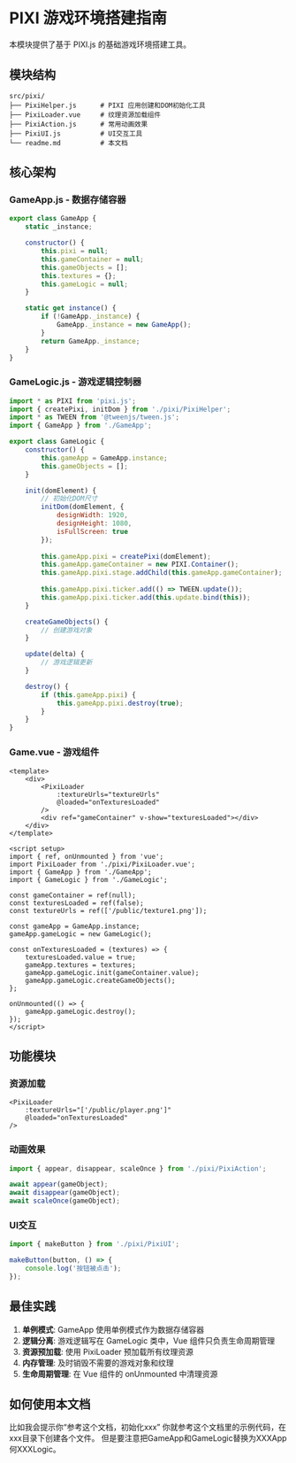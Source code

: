 # PIXI 游戏环境搭建指南

本模块提供了基于 PIXI.js 的基础游戏环境搭建工具。

## 模块结构

```
src/pixi/
├── PixiHelper.js      # PIXI 应用创建和DOM初始化工具
├── PixiLoader.vue     # 纹理资源加载组件
├── PixiAction.js      # 常用动画效果
├── PixiUI.js          # UI交互工具
└── readme.md          # 本文档
```

## 核心架构

### GameApp.js - 数据存储容器

```javascript
export class GameApp {
    static _instance;

    constructor() {
        this.pixi = null;
        this.gameContainer = null;
        this.gameObjects = [];
        this.textures = {};
        this.gameLogic = null;
    }

    static get instance() {
        if (!GameApp._instance) {
            GameApp._instance = new GameApp();
        }
        return GameApp._instance;
    }
}
```

### GameLogic.js - 游戏逻辑控制器

```javascript
import * as PIXI from 'pixi.js';
import { createPixi, initDom } from './pixi/PixiHelper';
import * as TWEEN from '@tweenjs/tween.js';
import { GameApp } from './GameApp';

export class GameLogic {
    constructor() {
        this.gameApp = GameApp.instance;
        this.gameObjects = [];
    }

    init(domElement) {
        // 初始化DOM尺寸
        initDom(domElement, {
            designWidth: 1920,
            designHeight: 1080,
            isFullScreen: true
        });
        
        this.gameApp.pixi = createPixi(domElement);
        this.gameApp.gameContainer = new PIXI.Container();
        this.gameApp.pixi.stage.addChild(this.gameApp.gameContainer);
        
        this.gameApp.pixi.ticker.add(() => TWEEN.update());
        this.gameApp.pixi.ticker.add(this.update.bind(this));
    }

    createGameObjects() {
        // 创建游戏对象
    }

    update(delta) {
        // 游戏逻辑更新
    }

    destroy() {
        if (this.gameApp.pixi) {
            this.gameApp.pixi.destroy(true);
        }
    }
}
```

### Game.vue - 游戏组件

```vue
<template>
    <div>
        <PixiLoader 
            :textureUrls="textureUrls" 
            @loaded="onTexturesLoaded"
        />
        <div ref="gameContainer" v-show="texturesLoaded"></div>
    </div>
</template>

<script setup>
import { ref, onUnmounted } from 'vue';
import PixiLoader from './pixi/PixiLoader.vue';
import { GameApp } from './GameApp';
import { GameLogic } from './GameLogic';

const gameContainer = ref(null);
const texturesLoaded = ref(false);
const textureUrls = ref(['/public/texture1.png']);

const gameApp = GameApp.instance;
gameApp.gameLogic = new GameLogic();

const onTexturesLoaded = (textures) => {
    texturesLoaded.value = true;
    gameApp.textures = textures;
    gameApp.gameLogic.init(gameContainer.value);
    gameApp.gameLogic.createGameObjects();
};

onUnmounted(() => {
    gameApp.gameLogic.destroy();
});
</script>
```

## 功能模块

### 资源加载

```vue
<PixiLoader 
    :textureUrls="['/public/player.png']" 
    @loaded="onTexturesLoaded"
/>
```

### 动画效果

```javascript
import { appear, disappear, scaleOnce } from './pixi/PixiAction';

await appear(gameObject);
await disappear(gameObject);
await scaleOnce(gameObject);
```

### UI交互

```javascript
import { makeButton } from './pixi/PixiUI';

makeButton(button, () => {
    console.log('按钮被点击');
});
```

## 最佳实践

1. **单例模式**: GameApp 使用单例模式作为数据存储容器
2. **逻辑分离**: 游戏逻辑写在 GameLogic 类中，Vue 组件只负责生命周期管理
3. **资源预加载**: 使用 PixiLoader 预加载所有纹理资源
4. **内存管理**: 及时销毁不需要的游戏对象和纹理
5. **生命周期管理**: 在 Vue 组件的 onUnmounted 中清理资源

## 如何使用本文档
比如我会提示你“参考这个文档，初始化xxx”
你就参考这个文档里的示例代码，在xxx目录下创建各个文件。
但是要注意把GameApp和GameLogic替换为XXXApp何XXXLogic。